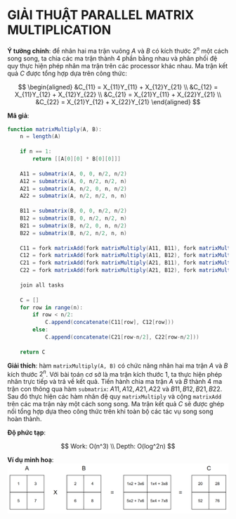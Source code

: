 # GIẢI THUẬT PARALLEL MATRIX MULTIPLICATION

**Ý tưởng chính**: để nhân hai ma trận vuông $A$ và $B$ có kích thước $2^n$ một cách song song, ta chia các ma trận thành 4 phần bằng nhau và phân phối đệ quy thực hiện phép nhân ma trận trên các processor khác nhau. Ma trận kết quả $C$ được tổng hợp dựa trên công thức:

$$
\begin{aligned}
    &C_{11} = X_{11}Y_{11} + X_{12}Y_{21} \\
    &C_{12} = X_{11}Y_{12} + X_{12}Y_{22} \\
    &C_{21} = X_{21}Y_{11} + X_{22}Y_{21} \\
    &C_{22} = X_{21}Y_{12} + X_{22}Y_{21}
\end{aligned}
$$

**Mã giả**:
```actionscript
function matrixMultiply(A, B):
    n = length(A)
    
    if n == 1:
        return [[A[0][0] * B[0][0]]]
    
    A11 = submatrix(A, 0, 0, n/2, n/2)
    A12 = submatrix(A, 0, n/2, n/2, n)
    A21 = submatrix(A, n/2, 0, n, n/2) 
    A22 = submatrix(A, n/2, n/2, n, n)
    
    B11 = submatrix(B, 0, 0, n/2, n/2)
    B12 = submatrix(B, 0, n/2, n/2, n)
    B21 = submatrix(B, n/2, 0, n, n/2)
    B22 = submatrix(B, n/2, n/2, n, n)
    
    C11 = fork matrixAdd(fork matrixMultiply(A11, B11), fork matrixMultiply(A12, B21))
    C12 = fork matrixAdd(fork matrixMultiply(A11, B12), fork matrixMultiply(A12, B22))
    C21 = fork matrixAdd(fork matrixMultiply(A21, B11), fork matrixMultiply(A22, B21))
    C22 = fork matrixAdd(fork matrixMultiply(A21, B12), fork matrixMultiply(A22, B22))

    join all tasks

    C = []
    for row in range(n):
        if row < n/2:
            C.append(concatenate(C11[row], C12[row]))
        else:
            C.append(concatenate(C21[row-n/2], C22[row-n/2]))
    
    return C
```

**Giải thích**: hàm `matrixMultiply(A, B)` có chức năng nhân hai ma trận $A$ và $B$ kích thước $2^n$. Với bài toán cơ sở là ma trận kích thước 1, ta thực hiện phép nhân trực tiếp và trả về kết quả. Tiến hành chia ma trận $A$ và $B$ thành 4 ma trận con thông qua hàm `submatrix`: $A11, A12, A21, A22$ và $B11, B12, B21, B22$. Sau đó thực hiện các hàm nhân đệ quy `matrixMultiply` và cộng `matrixAdd` trên các ma trận này một cách song song. Ma trận kết quả $C$ sẽ được ghép nối tổng hợp dựa theo công thức trên khi toàn bộ các tác vụ song song hoàn thành.

**Độ phức tạp**:

$$
Work: O(n^3) \\
Depth: O(log^2n)
$$

**Ví dụ minh hoạ**:
![alt text](matrixMultiplication.png)